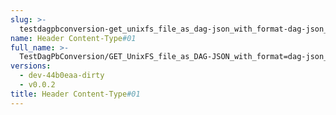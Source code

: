 ```yaml
---
slug: >-
  testdagpbconversion-get_unixfs_file_as_dag-json_with_format-dag-json_converts_to_the_expected_content-type-header_content-type#01
name: Header Content-Type#01
full_name: >-
  TestDagPbConversion/GET_UnixFS_file_as_DAG-JSON_with_format=dag-json_converts_to_the_expected_Content-Type/Header_Content-Type#01
versions:
  - dev-44b0eaa-dirty
  - v0.0.2
title: Header Content-Type#01
---
```


